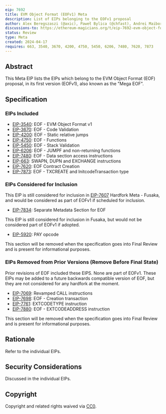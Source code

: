 ```yaml
---
eip: 7692
title: EVM Object Format (EOFv1) Meta
description: List of EIPs belonging to the EOFv1 proposal
author: Alex Beregszaszi (@axic), Paweł Bylica (@chfast), Andrei Maiboroda (@gumb0), Piotr Dobaczewski (@pdobacz), Danno Ferrin (@shemnon)
discussions-to: https://ethereum-magicians.org/t/eip-7692-evm-object-format-eof-meta/19686
status: Review
type: Meta
created: 2024-04-17
requires: 663, 3540, 3670, 4200, 4750, 5450, 6206, 7480, 7620, 7873
---
```


## Abstract

This Meta EIP lists the EIPs which belong to the EVM Object Format (EOF) proposal, in its first version (EOFv1), also known as the "Mega EOF".

## Specification

### EIPs Included

- [EIP-3540](./eip-3540.md): EOF - EVM Object Format v1
- [EIP-3670](./eip-3670.md): EOF - Code Validation
- [EIP-4200](./eip-4200.md): EOF - Static relative jumps
- [EIP-4750](./eip-4750.md): EOF - Functions
- [EIP-5450](./eip-5450.md): EOF - Stack Validation
- [EIP-6206](./eip-6206.md): EOF - JUMPF and non-returning functions
- [EIP-7480](./eip-7480.md): EOF - Data section access instructions
- [EIP-663](./eip-663.md): SWAPN, DUPN and EXCHANGE instructions
- [EIP-7620](./eip-7620.md): EOF Contract Creation
- [EIP-7873](./eip-7873.md): EOF - TXCREATE and InitcodeTransaction type

### EIPs Considered for Inclusion 

This EIP is still considered for inclusion in [EIP-7607](./eip-7607) Hardfork Meta - Fusaka, and would be considered as part of EOFv1 if scheduled for inclusion.

- [EIP-7834](./eip-7834.md): Separate Metadata Section for EOF

This EIP is still considered for inclusion in Fusaka, but would not be considered part of EOFv1 if adopted.
- [EIP-5920](./eip-5920.md): PAY opcode

This section will be removed when the specification goes into Final Review and is present for informational purposes.

### EIPs Removed from Prior Versions (Remove Before Final State)

Prior revisions of EOF included these EIPS. None are part of EOFv1. These EIPs may be added to a future backwards compatible version of EOF, but they are not considered for any hardfork at the moment.

- [EIP-7069](./eip-7069.md): Revamped CALL instructions
- [EIP-7698](./eip-7698.md): EOF - Creation transaction
- [EIP-7761](./eip-7761.md): EXTCODETYPE instruction
- [EIP-7880](./eip-7880.md): EOF - EXTCODEADDRESS instruction

This section will be removed when the specification goes into Final Review and is present for informational purposes.

## Rationale

Refer to the individual EIPs.

## Security Considerations

Discussed in the individual EIPs.

## Copyright

Copyright and related rights waived via [CC0](../LICENSE.md).
